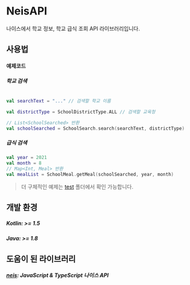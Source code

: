 # NeisAPI

나이스에서 학교 정보, 학교 급식 조회 API 라이브러리입니다.


## 사용법

#### 예제코드

##### 학교 검색
```kotlin

val searchText = "..." // 검색할 학교 이름

val districtType = SchoolDistrictType.ALL // 검색할 교육청

// List<SchoolSearched> 반환
val schoolSearched = SchoolSearch.search(searchText, districtType)
```

##### 급식 검색
```kotlin
val year = 2021
val month = 8
// Map<Int, Meal> 반환
val mealList = SchoolMeal.getMeal(schoolSearched, year, month)
```

> 더 구체적인 예제는 [test](./src/test/kotlin/me/alvin0319/neisapi) 폴더에서 확인 가능합니다.

## 개발 환경

##### Kotlin: >= 1.5
##### Java: >= 1.8

## 도움이 된 라이브러리
##### [neis](https://github.com/nnnlog/neis): JavaScript & TypeScript 나이스 API
